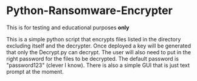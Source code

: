 # Python-Ransomware-Encrypter
This is for testing and educational purposes <b>only</b> 
<p> This is a simple python script that encrypts files listed in the directory excluding itself and the decrypter. Once deployed a key will be generated that only the Decrypt.py can decrypt. The user will also need to put in the right password for the files to be decrypted. The default password is "password123" (clever I know). There is also a simple GUI that is just text prompt at the moment. 
